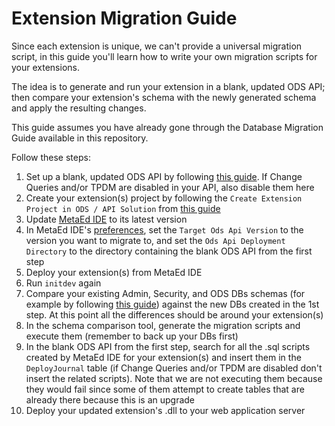 # Extension Migration Guide

Since each extension is unique, we can't provide a universal migration script, in this guide you'll learn how to write your own migration scripts for your extensions.

The idea is to generate and run your extension in a blank, updated ODS API; then compare your extension's schema with the newly generated schema and apply the resulting changes.

This guide assumes you have already gone through the Database Migration Guide available in this repository.

Follow these steps:
1. Set up a blank, updated ODS API by following [this guide](https://docs.ed-fi.org/reference/ods-api/getting-started/source-code-installation/). If Change Queries and/or TPDM are disabled in your API, also disable them here
2. Create your extension(s) project by following the `Create Extension Project in ODS / API Solution` from [this guide](https://docs.ed-fi.org/reference/ods-api/how-to-guides/how-to-extend-the-ed-fi-ods-api-alternative-education-program-example#step-4-create-extension-project-in-ods--api-solution)
3. Update [MetaEd IDE](https://docs.ed-fi.org/reference/metaed/) to its latest version
4. In MetaEd IDE's [preferences](https://docs.ed-fi.org/reference/metaed/ide-user-guide/creating-and-maintaining-your-extension/#step-3-configure-metaed-preferences), set the `Target Ods Api Version` to the version you want to migrate to, and set the `Ods Api Deployment Directory` to the directory containing the blank ODS API from the first step
5. Deploy your extension(s) from MetaEd IDE
6. Run `initdev` again
7. Compare your existing Admin, Security, and ODS DBs schemas (for example by following [this guide](https://edfi.atlassian.net/wiki/spaces/rc/pages/24805773/How+To+View+API+and+Database+changes+in+the+latest+ODS+API+Release#HowTo:ViewAPIandDatabasechangesinthelatestODS/APIRelease-Viewingdatabasechanges)) against the new DBs created in the 1st step. At this point all the differences should be around your extension(s)
8. In the schema comparison tool, generate the migration scripts and execute them (remember to back up your DBs first)
9. In the blank ODS API from the first step, search for all the .sql scripts created by MetaEd IDE for your extension(s) and insert them in the `DeployJournal` table (if Change Queries and/or TPDM are disabled don't insert the related scripts). Note that we are not executing them because they would fail since some of them attempt to create tables that are already there because this is an upgrade
10. Deploy your updated extension's .dll to your web application server